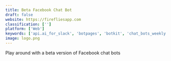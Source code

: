 ```yaml
---
title: Beta Facebook Chat Bot
draft: false 
website: https://firefliesapp.com
classification: ['']
platform: ['Web']
keywords: ['api.ai_for_slack', 'botpages', 'botkit', 'chat_bots_weekly', 'chatbots', 'forms_by_cliq', 'kik_bot_shop', 'kweri', 'landbot', 'livefyre_studio', 'meya.ai', 'motion.ai', 'recast.ai', 'recime', 'slack_app_directory', 'slackbotlist', 'telegram_bot_platform', 'the_unsplash_api', 'tripetto', 'typeform']
image: logo.png
---
```

Play around with a beta version of Facebook chat bots